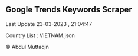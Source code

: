 

## Google Trends Keywords Scraper 
 
Last Update 23-03-2023 , 21:04:47

Country List :
VIETNAM.json



© Abdul Muttaqin 
